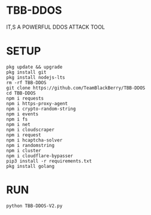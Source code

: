 # TBB-DDOS
IT,S A POWERFUL DDOS ATTACK TOOL


# SETUP 

    pkg update && upgrade
    pkg install git
    pkg install nodejs-lts  
    rm -rf TBB-DDOS
    git clone https://github.com/TeamBlackBerry/TBB-DDOS
    cd TBB-DDOS
    npm i requests
    npm i https-proxy-agent
    npm i crypto-random-string
    npm i events
    npm i fs
    npm i net
    npm i cloudscraper
    npm i request
    npm i hcaptcha-solver
    npm i randomstring
    npm i cluster
    npm i cloudflare-bypasser
    pip3 install -r requirements.txt
    pkg install golang 

# RUN 
    python TBB-DDOS-V2.py 

    
